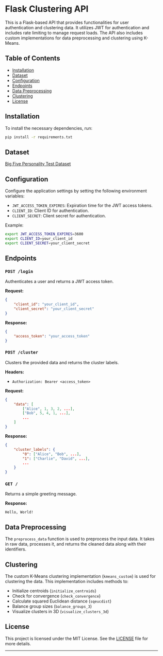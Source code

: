 # Flask Clustering API

This is a Flask-based API that provides functionalities for user authentication and clustering data. It utilizes JWT for authentication and includes rate limiting to manage request loads. The API also includes custom implementations for data preprocessing and clustering using K-Means.

## Table of Contents

- [Installation](#installation)
- [Dataset](#dataset)
- [Configuration](#configuration)
- [Endpoints](#endpoints)
- [Data Preprocessing](#data-preprocessing)
- [Clustering](#clustering)
- [License](#license)

## Installation

To install the necessary dependencies, run:

```bash
pip install -r requirements.txt
```

## Dataset
[Big Five Personality Test Dataset](https://www.kaggle.com/datasets/tunguz/big-five-personality-test)


## Configuration

Configure the application settings by setting the following environment variables:

- `JWT_ACCESS_TOKEN_EXPIRES`: Expiration time for the JWT access tokens.
- `CLIENT_ID`: Client ID for authentication.
- `CLIENT_SECRET`: Client secret for authentication.

Example:

```bash
export JWT_ACCESS_TOKEN_EXPIRES=3600
export CLIENT_ID=your_client_id
export CLIENT_SECRET=your_client_secret
```

## Endpoints

### `POST /login`

Authenticates a user and returns a JWT access token.

**Request:**

```json
{
    "client_id": "your_client_id",
    "client_secret": "your_client_secret"
}
```

**Response:**

```json
{
    "access_token": "your_access_token"
}
```

### `POST /cluster`

Clusters the provided data and returns the cluster labels.

**Headers:**
- `Authorization: Bearer <access_token>`

**Request:**

```json
{
    "data": [
        ["Alice", 1, 3, 2, ...],
        ["Bob", 5, 4, 1, ...],
        ...
    ]
}
```

**Response:**

```json
{
    "cluster_labels": {
        "0": ["Alice", "Bob", ...],
        "1": ["Charlie", "David", ...],
        ...
    }
}
```

### `GET /`

Returns a simple greeting message.

**Response:**

```
Hello, World!
```

## Data Preprocessing

The `preprocess_data` function is used to preprocess the input data. It takes in raw data, processes it, and returns the cleaned data along with their identifiers.

## Clustering

The custom K-Means clustering implementation (`kmeans_custom`) is used for clustering the data. This implementation includes methods to:

- Initialize centroids (`initialize_centroids`)
- Check for convergence (`check_convergence`)
- Calculate squared Euclidean distance (`sqeucdist`)
- Balance group sizes (`balance_groups_3`)
- Visualize clusters in 3D (`visualize_clusters_3d`)

## License

This project is licensed under the MIT License. See the [LICENSE](LICENSE) file for more details.

---
